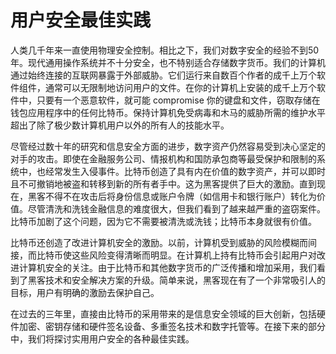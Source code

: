 # 用户安全最佳实践

人类几千年来一直使用物理安全控制。相比之下，我们对数字安全的经验不到50年。现代通用操作系统并不十分安全，也不特别适合存储数字货币。我们的计算机通过始终连接的互联网暴露于外部威胁。它们运行来自数百个作者的成千上万个软件组件，通常可以无限制地访问用户的文件。在你的计算机上安装的成千上万个软件中，只要有一个恶意软件，就可能 compromise 你的键盘和文件，窃取存储在钱包应用程序中的任何比特币。保持计算机免受病毒和木马的威胁所需的维护水平超出了除了极少数计算机用户以外的所有人的技能水平。&#x20;

尽管经过数十年的研究和信息安全方面的进步，数字资产仍然容易受到决心坚定的对手的攻击。即使在金融服务公司、情报机构和国防承包商等最受保护和限制的系统中，也经常发生入侵事件。比特币创造了具有内在价值的数字资产，并可以即时且不可撤销地被盗和转移到新的所有者手中。这为黑客提供了巨大的激励。直到现在，黑客不得不在攻击后将身份信息或账户令牌（如信用卡和银行账户）转化为价值。尽管清洗和洗钱金融信息的难度很大，但我们看到了越来越严重的盗窃案件。比特币加剧了这个问题，因为它不需要被清洗或洗钱；比特币本身就很有价值。&#x20;

比特币还创造了改进计算机安全的激励。以前，计算机受到威胁的风险模糊而间接，而比特币使这些风险变得清晰而明显。在计算机上持有比特币会引起用户对改进计算机安全的关注。由于比特币和其他数字货币的广泛传播和增加采用，我们看到了黑客技术和安全解决方案的升级。简单来说，黑客现在有了一个非常吸引人的目标，用户有明确的激励去保护自己。

在过去的三年里，直接由比特币的采用带来的是信息安全领域的巨大创新，包括硬件加密、密钥存储和硬件签名设备、多重签名技术和数字托管等。在接下来的部分中，我们将探讨实用用户安全的各种最佳实践。
